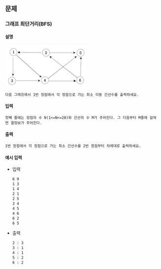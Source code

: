 ## 문제

### 그래프 최단거리(BFS)

#### 설명
<img src="resources/graph.png" width="264"/>   

```
다음 그래프에서 1번 정점에서 각 정점으로 가는 최소 이동 간선수를 출력하세요.
```

#### 입력
```
첫째 줄에는 정점의 수 N(1<=N<=20)와 간선의 수 M가 주어진다. 그 다음부터 M줄에 걸쳐 연 결정보가 주어진다.
```

#### 출력
```
1번 정점에서 각 정점으로 가는 최소 간선수를 2번 정점부터 차례대로 출력하세요.
```

#### 예시 입력
- 입력
    ```
    6 9 
    1 3 
    1 4 
    2 1
    2 5
    3 4
    4 5
    4 6
    6 2
    6 5
    ```
- 출력
    ```
    2 : 3
    3 : 1
    4 : 1
    5 : 2 
    6 : 2
    ```